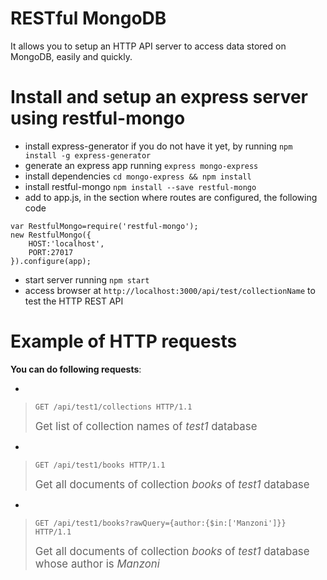 RESTful MongoDB
============================

It allows you to setup an HTTP API server to access data stored on MongoDB, easily and quickly.


# Install and setup an express server using restful-mongo

* install express-generator if you do not have it yet, by running `npm install -g express-generator`
* generate an express app running `express mongo-express` 
* install dependencies `cd mongo-express && npm install`
* install restful-mongo `npm install --save restful-mongo`
* add to app.js, in the section where routes are configured, the following code

```
var RestfulMongo=require('restful-mongo');
new RestfulMongo({
    HOST:'localhost',
    PORT:27017
}).configure(app);
```

* start server running `npm start`
* access browser at `http://localhost:3000/api/test/collectionName` to test the HTTP REST API



# Example of HTTP requests

**You can do following requests**:	

* 
 > ```
 > GET /api/test1/collections HTTP/1.1
 > ```
 >
 > <big>Get list of collection names of *test1* database </big>

* 
 >```
 >GET /api/test1/books HTTP/1.1
 >```
 >
 ><big>Get all documents of collection *books* of *test1* database </big>


* 
 >```
 >GET /api/test1/books?rawQuery={author:{$in:['Manzoni']}} HTTP/1.1
 >```
 >
 ><big>Get all documents of collection *books* of *test1* database whose author is *Manzoni*</big>





